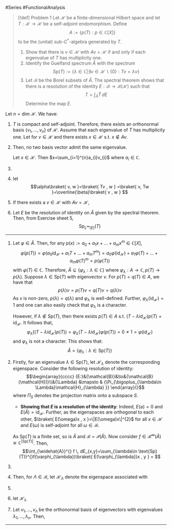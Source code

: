 #Series  #FunctionalAnalysis 

> [!def] Problem 1
> Let $\mathcal{H}$ be a finite-dimensional Hilbert space and let $T:\mathcal{H}\to \mathcal{H}$ be a self-adjoint endomorphism. Define $$A:=\{ p(T):p\in \mathbb{C}[X] \}$$to be the (unital) sub-$C^{*}$-algebra generated by $T$.
> 1. Show that there is $v\in \mathcal{H}$ with $Av=\mathcal{H}$ if and only if each eigenvalue of $T$ has multiplicity one.
> 2. Identify the Guelfand spectrum $\widehat{A}$ with the spectrum $$\text{Sp}(T):=\{ \lambda\in \mathbb{C}|\exists v\in \mathcal{H}\backslash\{ 0 \}:Tv=\lambda v \}$$ 
> 3. Let $\mathcal{B}$ be the Borel subsets of $\widehat{A}$. The spectral theorem shows that there is a resolution of the identity $E:\mathcal{B}\to \mathcal{B}(\mathcal{H})$ such that $$T=\int_{\widehat{A}}^{} \widehat{T} \, dE $$Determine the map $E$.

Let $n=\text{dim }\mathcal{H}$. We have: 
1. $T$ is compact and self-adjoint. Therefore, there exists an orthonormal basis $\{ v_{1},\dots,v_{n} \}$ of $\mathcal{H}$. Assume that each eigenvalue of $T$ has multiplicity one. 
	Let for $v\in \mathcal{H}$ and there exists $x\in \mathcal{H}$ s.t. $x\notin Av$. 
2. Then, no two basis vector admit the same eigenvalue.
	
	Let $x\in \mathcal{H}$. Then $x=\sum_{i=1}^{n}a_{i}v_{i}$ where $a_{i}\in \mathbb{C}$. 
1. 
2. let $$\alpha\braket{  v, w }=\braket{ Tv , w } =\braket{  v, Tw }=\overline{\beta}\braket{ v , w }   $$
3. If there exists a $v\in \mathcal{H}$ with $Av=\mathcal{H}$, 
4. Let $E$ be the resolution of identity on $\widehat{A}$ given by the spectral theorem. Then, from Exercise sheet 5, $$\text{Sp}_{L^\infty(E)}(T)$$

---
1. Let $\varphi\in \widehat{A}$. Then, for any $p(x):=a_{0}+a_{1}x+\dots+a_{m}x^m\in \mathbb{C}[X]$, $$\varphi(p(T))=\varphi(a_{0}\text{id}_{\mathcal{H}}+a_{1}T+\dots+a_{m}T^m)=a_{0}\varphi(\text{id}_{\mathcal{H}})+a_{1}\varphi(T)+\dots+a_{m}\varphi(T)^m=p(\varphi(T))$$with $\varphi(T)\in \mathbb{C}$. Therefore, $\widehat{A}\subseteq \{ \varphi_{\lambda}:\lambda\in \mathbb{C} \}$ where $\varphi_{\lambda}:A\to \mathbb{C},p(T)\to p(\lambda)$. Suppose $\lambda\in \text{Sp}(T)$ with eigenvector $v$. For $p(T)=q(T)\in A$, we have that $$p(\lambda)v=p(T)v=q(T)v=q(\lambda)v$$As $v$ is non-zero, $p(\lambda)=q(\lambda)$ and $\varphi_{\lambda}$ is well-defined. Further, $\varphi_{\lambda}(\text{id}_{\mathcal{H}})=1$ and one can also easily check that $\varphi_{\lambda}$ is a character.
   
   However, if $\lambda\notin \text{Sp}(T)$, then there exists $p(T)\in A$ s.t. $(T-\lambda \text{id}_{\mathcal{H}})p(T)=\text{id}_{\mathcal{H}}$. It follows that, $$\varphi_{\lambda}((T-\lambda \text{id}_{\mathcal{H}})p(T))=\varphi_{\lambda}(T-\lambda \text{id}_{\mathcal{H}})\varphi(p(T))=0\neq 1=\varphi(\text{id}_{\mathcal{H}})$$and $\varphi_{\lambda}$ is not a character. This shows that: $$\widehat{A}=\{ \varphi_{\lambda}:\lambda\in \text{Sp}(T) \}$$
2. Firstly, for an eigenvalue $\lambda\in \text{Sp}(T)$, let $\mathcal{H}_{\lambda}$ denote the corresponding eigenspace. Consider the following resolution of identity: $$\begin{array}{cccc} {E:}&{\mathcal{B}}&\to&{\mathcal{B}(\mathcal{H})}\\&{\Lambda} &\mapsto & {\Pi_{\bigoplus_{\lambda\in \Lambda}\mathcal{H}_{\lambda} }} \end{array}{}$$where $\Pi_{S}$ denotes the projection matrix onto a subspace $S$.
	- **Showing that $E$ is a resolution of the identity**:
	  Indeed, $E(\varnothing)=0$ and $E(\widehat{A})=\text{id}_{\mathcal{H}}$. Further, as the eigenspaces are orthogonal to each other, $\braket{ E(\omega)x , x }=\|E(\omega)x\|^{2}$ for all $x\in \mathcal{H}$ and $E(\omega)$ is self-adjoint for all $\omega\in \mathcal{B}$.
	  
   
   As $\text{Sp}(T)$ is a finite set, so is $\widehat{A}$ and $\mathcal{B}=\mathcal{P}(\widehat{A})$. Now consider $f\in \mathcal{B}^\infty(\widehat{A})\cong \mathbb{C}^{\left| \text{Sp}(T) \right|}$. Then, $$\int_{\widehat{A}}^{} f \, dE_{x,y}=\sum_{\lambda\in \text{Sp}(T)}^{}f(\varphi_{\lambda})\braket{ E(\varphi_{\lambda})x , y } = $$
4. 
5. Then, for $\Lambda\in \mathcal{B}$, let $\mathcal{H}_{\Lambda}$ denote the eigenspace associated with 
6. 
7. let $\mathcal{H}_{\lambda}$
8. Let $v_{1},\dots,v_{n}$ be the orthonormal basis of eigenvectors with eigenvalues $\lambda_{1},\dots,\lambda_{n}$. Then, 

---
